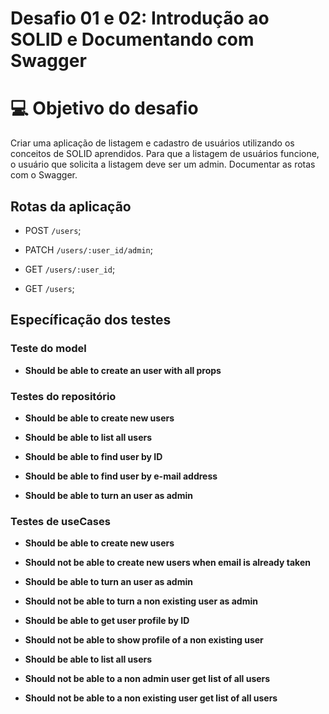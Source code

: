 # Desafio 01 e 02: Introdução ao SOLID e Documentando com Swagger

# 💻 Objetivo do desafio

Criar uma aplicação de listagem e cadastro de usuários utilizando os conceitos de SOLID aprendidos. Para que a listagem de usuários funcione, o usuário que solicita a listagem deve ser um admin.
Documentar as rotas com o Swagger.

## Rotas da aplicação

- POST `/users`;

- PATCH `/users/:user_id/admin`;

- GET `/users/:user_id`;

- GET `/users`;

## Específicação dos testes

### Teste do model

- **Should be able to create an user with all props**

### Testes do repositório

- **Should be able to create new users**

- **Should be able to list all users**

- **Should be able to find user by ID**

- **Should be able to find user by e-mail address**

- **Should be able to turn an user as admin**

### Testes de useCases

- **Should be able to create new users**

- **Should not be able to create new users when email is already taken**

- **Should be able to turn an user as admin**

- **Should not be able to turn a non existing user as admin**

- **Should be able to get user profile by ID**

- **Should not be able to show profile of a non existing user**

- **Should be able to list all users**

- **Should not be able to a non admin user get list of all users**

- **Should not be able to a non existing user get list of all users**

